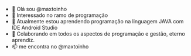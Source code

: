 - 👋 Olá sou @maxtoinho
- 👀 Interessado no ramo de programação
- 🌱 Atualmente estou aprendendo programação na linguagem JAVA com IDE Android Studio
- 💞️ Colaborando em todos os aspectos de programação e gestão, eterno aprendiz.
- 📫 me encontra no @maxtoinho
